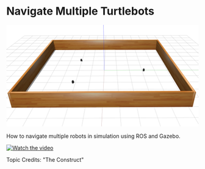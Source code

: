 # Navigate Multiple Turtlebots

![alt text](https://github.com/Barath19/Navigate_Multiple_Turtlebots/blob/master/banner.png?raw=true)

How to navigate multiple robots in simulation using ROS and Gazebo.

[![Watch the video](https://drive.google.com/file/d/14nKAhJnAltBh2-BE7m0fL__4v2HSFjEn/view?usp=sharing)](https://www.youtube.com/watch?v=iyL_hsqjKWI)

Topic Credits:
"The Construct"
